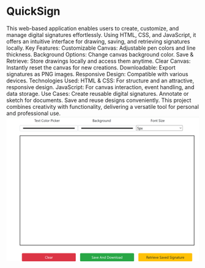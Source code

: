 # QuickSign
This web-based application enables users to create, customize, and manage digital signatures effortlessly. Using HTML, CSS, and JavaScript, it offers an intuitive interface for drawing, saving, and retrieving signatures locally.
Key Features:
Customizable Canvas: Adjustable pen colors and line thickness.
Background Options: Change canvas background color.
Save & Retrieve: Store drawings locally and access them anytime.
Clear Canvas: Instantly reset the canvas for new creations.
Downloadable: Export signatures as PNG images.
Responsive Design: Compatible with various devices.
Technologies Used:
HTML & CSS: For structure and an attractive, responsive design.
JavaScript: For canvas interaction, event handling, and data storage.
Use Cases:
Create reusable digital signatures.
Annotate or sketch for documents.
Save and reuse designs conveniently.
This project combines creativity with functionality, delivering a versatile tool for personal and professional use.
![image alt](https://github.com/Aarsh-s-Lal/QuickSign/blob/3317320e6422d34efec3ef36de6c46f86489086c/images/front.png)
